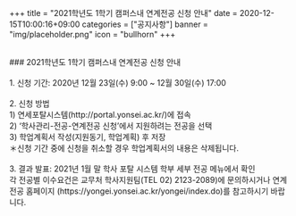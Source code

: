 +++
title = "2021학년도 1학기 캠퍼스내 연계전공 신청 안내"
date = 2020-12-15T10:00:16+09:00
categories = ["공지사항"]
banner = "img/placeholder.png"
icon = "bullhorn"
+++
<!--more-->

<br>
### 2021학년도 1학기 캠퍼스내 연계전공 신청 안내


<br>
<br>
1. 신청 기간: 2020년 12월 23일(수) 9:00 ~ 12월 30일(수) 17:00
<br>
<br>
2. 신청 방법
<br>
1) 연세포탈시스템(http://portal.yonsei.ac.kr/)에 접속
<br>
2) ‘학사관리-전공-연계전공 신청’에서 지원하려는 전공을 선택
<br>
3) 학업계획서 작성(지원동기, 학업계획) 후 저장
<br>
＊신청 기간 중에 신청을 취소할 경우 학업계획서의 내용은 삭제됩니다.
<br>
<br>
3. 결과 발표: 2021년 1월 말 학사 포탈 시스템 학부 세부 전공 메뉴에서 확인
<br>
각 전공별 이수요건은 교무처 학사지원팀(TEL 02) 2123-2089)에 문의하시거나 연계전공 홈페이지 (https://yongei.yonsei.ac.kr/yongei/index.do)를 참고하시기 바랍니다.
<br>
<br>
<br>
